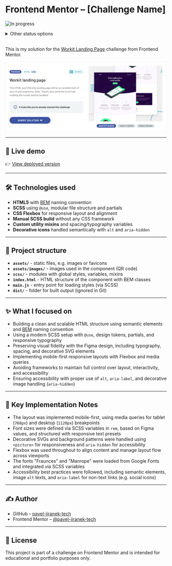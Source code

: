# Frontend Mentor – [Challenge Name]

![In progress](https://img.shields.io/badge/status-🟡%20in%20progress-yellow)

<details>
  <summary>Other status options</summary>
  
- ![Not started](https://img.shields.io/badge/status-🔴%20not%20started-red)
- ![In progress](https://img.shields.io/badge/status-🟡%20in%20progress-yellow)
- ![Testing](https://img.shields.io/badge/status-🧪%20testing-blue)
- ![Deployed](https://img.shields.io/badge/status-🚀%20deployed-brightgreen)
- ![Refactoring](https://img.shields.io/badge/status-♻️%20refactoring-lightgrey)
- ![Done](https://img.shields.io/badge/status-🟢%20done-green)
</details>
<br />

This is my solution for the [Workit Landing Page](https://www.frontendmentor.io/challenges/workit-landing-page-2fYnyle5lu) challenge from Frontend Mentor.

![Screenshot](./assets/images/screenshot.png)

---

## 🔗 Live demo

👉 [View deployed version](https://pj-fm-wlp.netlify.app)

---

## 🛠 Technologies used

- **HTML5** with [BEM](https://en.bem.info/methodology/) naming convention
- **SCSS** using `@use`, modular file structure and partials
- **CSS Flexbox** for responsive layout and alignment
- **Manual SCSS build** without any CSS framework
- **Custom utility mixins** and spacing/typography variables
- **Decorative icons** handled semantically with `alt` and `aria-hidden`

---

## 📁 Project structure

- **`assets/`** - static files, e.g. images or favicons
- **`assets/images/`** - images used in the component (QR code)
- **`scss/`** - modules with global styles, variables, mixins
- **`index.html`** - HTML structure of the component with BEM classes
- **`main.js`** - entry point for loading styles (via SCSS)
- **`dist/`** - folder for built output (ignored in Git)

---

## ✨ What I focused on

- Building a clean and scalable HTML structure using semantic elements and [BEM](https://en.bem.info/methodology/) naming convention  
- Using a modern SCSS setup with `@use`, design tokens, partials, and responsive typography  
- Preserving visual fidelity with the Figma design, including typography, spacing, and decorative SVG elements  
- Implementing mobile-first responsive layouts with Flexbox and media queries  
- Avoiding frameworks to maintain full control over layout, interactivity, and accessibility  
- Ensuring accessibility with proper use of `alt`, `aria-label`, and decorative image handling (`aria-hidden`)

---

## 🧠 Key Implementation Notes

- The layout was implemented mobile-first, using media queries for tablet (`768px`) and desktop (`1120px`) breakpoints  
- Font sizes were defined via SCSS variables in `rem`, based on Figma values, and structured with responsive text presets  
- Decorative SVGs and background patterns were handled using `<picture>` for responsiveness and `aria-hidden` for accessibility  
- Flexbox was used throughout to align content and manage layout flow across viewports  
- The fonts "Fraunces" and "Manrope" were loaded from Google Fonts and integrated via SCSS variables  
- Accessibility best practices were followed, including semantic elements, image `alt` texts, and `aria-label` for non-text links (e.g. social icons)

---

## ✍️ Author

- GitHub – [pavel-jiranek-tech](https://github.com/pavel-jiranek-tech)
- Frontend Mentor – [@pavel-jiranek-tech](https://www.frontendmentor.io/profile/pavel-jiranek-tech)

---

## 📝 License

This project is part of a challenge on Frontend Mentor and is intended for educational and portfolio purposes only.
